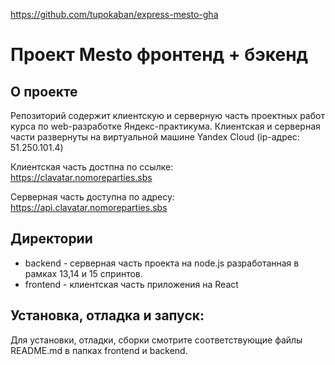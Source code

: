 https://github.com/tupokaban/express-mesto-gha

# Проект Mesto фронтенд + бэкенд

## О проекте
Репозиторий содержит клиентскую и серверную часть проектных работ курса по web-разработке Яндекс-практикума.
Клиентская и серверная части развернуты на виртуальной машине Yandex Cloud (ip-адрес: 51.250.101.4)  

Клиентская часть достпна по ссылке:  
https://clavatar.nomoreparties.sbs

Серверная часть доступна по адресу:  
https://api.clavatar.nomoreparties.sbs 

## Директории
- backend - серверная часть проекта на node.js разработанная в рамках 13,14 и 15 спринтов. 
- frontend - клиентская часть приложения на React

## Установка, отладка и запуск:
Для установки, отладки, сборки смотрите соответствующие файлы README.md в папках frontend и backend.
